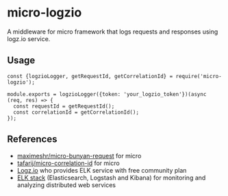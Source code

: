 # micro-logzio
A middleware for micro framework that logs requests and responses using logz.io service.

## Usage

```
const {logzioLogger, getRequestId, getCorrelationId} = require('micro-logzio');

module.exports = logzioLogger({token: 'your_logzio_token'})(async (req, res) => {
  const requestId = getRequestId();
  const correlationId = getCorrelationId();
});
```

## References

* [maximeshr/micro-bunyan-request](https://github.com/maximeshr/micro-bunyan-request) for micro
* [tafarij/micro-correlation-id](https://github.com/tafarij/micro-correlation-id) for micro
* [Logz.io](https://logz.io) who provides ELK service with free community plan
* [ELK stack](https://www.elastic.co/elk-stack) (Elasticsearch, Logstash and Kibana) for monitoring and analyzing distributed web services
